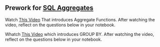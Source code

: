 ## Prework for [SQL Aggregates](/Mod2/Lessons/Week3/SQLAggregates.md)

Watch [This Video](https://www.youtube.com/watch?v=9JrQ4HApwLY) That introduces Aggregate Functions.  After watching the video, reflect on the questions below in your notebook.

Whatch [This Video](https://www.youtube.com/watch?v=guJAF0NMHII) which introduces GROUP BY.  After watching the video, reflect on the questions below in your notebook.